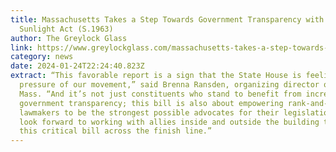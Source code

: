 ```yaml
---
title: Massachusetts Takes a Step Towards Government Transparency with the
  Sunlight Act (S.1963)
author: The Greylock Glass
link: https://www.greylockglass.com/massachusetts-takes-a-step-towards-government-transparency-with-the-sunlight-act-s-1963/
category: news
date: 2024-01-24T22:24:40.823Z
extract: “This favorable report is a sign that the State House is feeling the
  pressure of our movement,” said Brenna Ransden, organizing director of Act on
  Mass. “And it’s not just constituents who stand to benefit from increased
  government transparency; this bill is also about empowering rank-and-file
  lawmakers to be the strongest possible advocates for their legislation. We
  look forward to working with allies inside and outside the building to get
  this critical bill across the finish line.”
---
```

